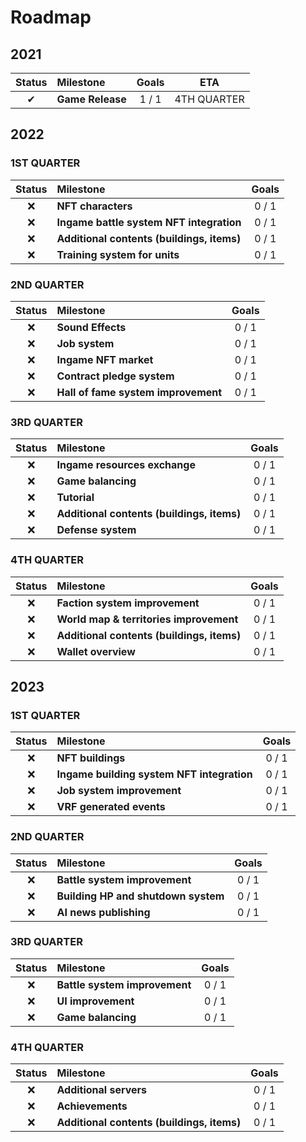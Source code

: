 # Roadmap

## 2021

| Status | Milestone        | Goals |     ETA     |
| :----: | :--------------- | :---: | :---------: |
|   ✔    | **Game Release** | 1 / 1 | 4TH QUARTER |

## 2022

### 1ST QUARTER
| Status | Milestone                                  | Goals |
| :----: | :----------------------------------------- | :---: |
|   ❌    | **NFT characters**                         | 0 / 1 |
|   ❌    | **Ingame battle system NFT integration**   | 0 / 1 |
|   ❌    | **Additional contents (buildings, items)** | 0 / 1 |
|   ❌    | **Training system for units**              | 0 / 1 |

### 2ND QUARTER
| Status | Milestone                           | Goals |
| :----: | :---------------------------------- | :---: |
|   ❌    | **Sound Effects**                   | 0 / 1 |
|   ❌    | **Job system**                      | 0 / 1 |
|   ❌    | **Ingame NFT market**               | 0 / 1 |
|   ❌    | **Contract pledge system**          | 0 / 1 |
|   ❌    | **Hall of fame system improvement** | 0 / 1 |

### 3RD QUARTER
| Status | Milestone                                  | Goals |
| :----: | :----------------------------------------- | :---: |
|   ❌    | **Ingame resources exchange**              | 0 / 1 |
|   ❌    | **Game balancing**                         | 0 / 1 |
|   ❌    | **Tutorial**                               | 0 / 1 |
|   ❌    | **Additional contents (buildings, items)** | 0 / 1 |
|   ❌    | **Defense system**                         | 0 / 1 |


### 4TH QUARTER

| Status | Milestone                                  | Goals |
| :----: | :----------------------------------------- | :---: |
|   ❌    | **Faction system improvement**             | 0 / 1 |
|   ❌    | **World map & territories improvement**    | 0 / 1 |
|   ❌    | **Additional contents (buildings, items)** | 0 / 1 |
|   ❌    | **Wallet overview**                        | 0 / 1 |

## 2023

### 1ST QUARTER
| Status | Milestone                                  | Goals |
| :----: | :----------------------------------------- | :---: |
|   ❌    | **NFT buildings**                          | 0 / 1 |
|   ❌    | **Ingame building system NFT integration** | 0 / 1 |
|   ❌    | **Job system improvement**                 | 0 / 1 |
|   ❌    | **VRF generated events**                   | 0 / 1 |

### 2ND QUARTER
| Status | Milestone                           | Goals |
| :----: | :---------------------------------- | :---: |
|   ❌    | **Battle system improvement**       | 0 / 1 |
|   ❌    | **Building HP and shutdown system** | 0 / 1 |
|   ❌    | **AI news publishing**              | 0 / 1 |

### 3RD QUARTER
| Status | Milestone                     | Goals |
| :----: | :---------------------------- | :---: |
|   ❌    | **Battle system improvement** | 0 / 1 |
|   ❌    | **UI improvement**            | 0 / 1 |
|   ❌    | **Game balancing**            | 0 / 1 |

### 4TH QUARTER
| Status | Milestone                                  | Goals |
| :----: | :----------------------------------------- | :---: |
|   ❌    | **Additional servers**                     | 0 / 1 |
|   ❌    | **Achievements**                           | 0 / 1 |
|   ❌    | **Additional contents (buildings, items)** | 0 / 1 |
